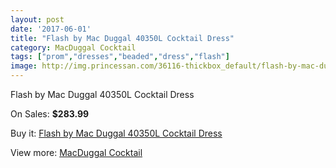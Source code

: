 ```yaml
---
layout: post
date: '2017-06-01'
title: "Flash by Mac Duggal 40350L Cocktail Dress"
category: MacDuggal Cocktail
tags: ["prom","dresses","beaded","dress","flash"]
image: http://img.princessan.com/36116-thickbox_default/flash-by-mac-duggal-40350l-cocktail-dress.jpg
---
```

Flash by Mac Duggal 40350L Cocktail Dress

On Sales: **$283.99**
<a href="https://www.princessan.com/en/16929-flash-by-mac-duggal-40350l-cocktail-dress.html"><amp-img layout="responsive" width="600" height="600" src="//img.princessan.com/36116-thickbox_default/flash-by-mac-duggal-40350l-cocktail-dress.jpg" alt="Flash by Mac Duggal 40350L Cocktail Dress 0" /></a>
<a href="https://www.princessan.com/en/16929-flash-by-mac-duggal-40350l-cocktail-dress.html"><amp-img layout="responsive" width="600" height="600" src="//img.princessan.com/36117-thickbox_default/flash-by-mac-duggal-40350l-cocktail-dress.jpg" alt="Flash by Mac Duggal 40350L Cocktail Dress 1" /></a>

Buy it: [Flash by Mac Duggal 40350L Cocktail Dress](https://www.princessan.com/en/16929-flash-by-mac-duggal-40350l-cocktail-dress.html "Flash by Mac Duggal 40350L Cocktail Dress")

View more: [MacDuggal Cocktail](https://www.princessan.com/en/141- "MacDuggal Cocktail")